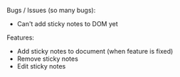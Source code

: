Bugs / Issues (so many bugs):
- Can't add sticky notes to DOM yet

Features:
- Add sticky notes to document (when feature is fixed)
- Remove sticky notes
- Edit sticky notes
